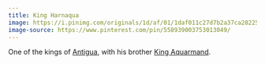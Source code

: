```yaml
---
title: King Harnaqua
image: https://i.pinimg.com/originals/1d/af/01/1daf011c27d7b2a37ca28225d8a0f950.jpg
image-source: https://www.pinterest.com/pin/558939003753013049/
---
```


One of the kings of [Antigua](../locales/antigua), with his brother
[King Aquarmand](aquarmand).
